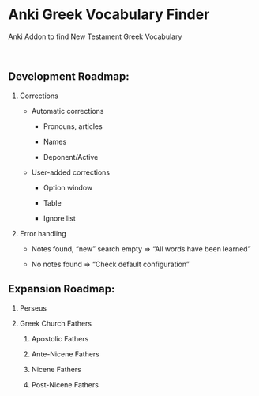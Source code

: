 Anki Greek Vocabulary Finder
============================

Anki Addon to find New Testament Greek Vocabulary

 

Development Roadmap:
--------------------

1. Corrections

    - Automatic corrections

        - Pronouns, articles

        - Names

        - Deponent/Active

    - User-added corrections

        - Option window

        - Table

        - Ignore list

2. Error handling

    -   Notes found, “new” search empty =\> “All words have been learned”

    -   No notes found =\> “Check default configuration”

Expansion Roadmap:
------------------

1.  Perseus

2.  Greek Church Fathers

    1.  Apostolic Fathers

    2.  Ante-Nicene Fathers

    3.  Nicene Fathers

    4.  Post-Nicene Fathers
